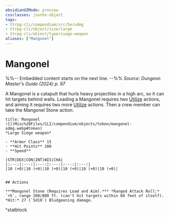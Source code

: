 ```yaml
---
obsidianUIMode: preview
cssclasses: json5e-object
tags:
- ttrpg-cli/compendium/src/5e/xdmg
- ttrpg-cli/object/size/large
- ttrpg-cli/object/type/siege-weapon
aliases: ["Mangonel"]
---
```

# Mangonel
%%-- Embedded content starts on the next line. --%%
*Source: Dungeon Master's Guide (2024) p. 97*  

A Mangonel is a catapult that hurls heavy projectiles in a high arc, so it can hit targets behind walls. Loading a Mangonel requires two [Utilize](Misc%20Files/CLI/rules/actions.md#Utilize) actions, and aiming it requires two more [Utilize](Misc%20Files/CLI/rules/actions.md#Utilize) actions. Then a crew member can take the Mangonel Stone action.

```ad-statblock
title: Mangonel
![](Misc%20Files/CLI/compendium/objects/token/mangonel-xdmg.webp#token)
*Large Siege weapon*

- **Armor Class** 15
- **Hit Points** 100
- **Speed** 

|STR|DEX|CON|INT|WIS|CHA|
|:---:|:---:|:---:|:---:|:---:|:---:|
|10 (+0)|10 (+0)|10 (+0)|10 (+0)|10 (+0)|10 (+0)|


## Actions

***Mangonel Stone (Requires Load and Aim).*** *Ranged Attack Roll:* `+5`, range 200/800 ft. (can't hit targets within 60 feet of itself). *Hit:* 27 (`5d10`) Bludgeoning damage.
```
^statblock